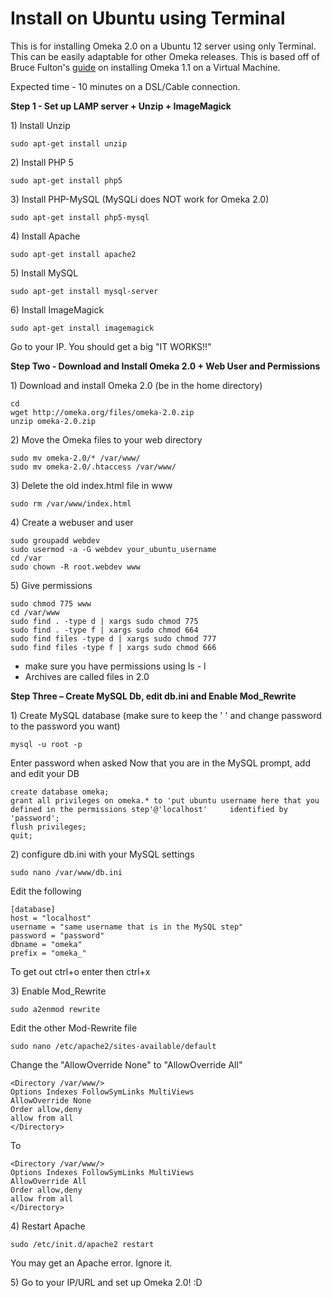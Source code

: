 
Install on Ubuntu using Terminal
================================



This is for installing Omeka 2.0 on a Ubuntu 12 server using only
Terminal. This can be easily adaptable for other Omeka releases. This is
based off of Bruce Fulton's
[guide](http://digin.arizona.edu/files/omeka.pdf) on installing Omeka
1.1 on a Virtual Machine.

Expected time - 10 minutes on a DSL/Cable connection.

**Step 1 - Set up LAMP server + Unzip + ImageMagick**

1\) Install Unzip

    sudo apt-get install unzip

2\) Install PHP 5

    sudo apt-get install php5

3\) Install PHP-MySQL (MySQLi does NOT work for Omeka 2.0)

    sudo apt-get install php5-mysql

4\) Install Apache

    sudo apt-get install apache2

5\) Install MySQL

    sudo apt-get install mysql-server

6\) Install ImageMagick

    sudo apt-get install imagemagick

Go to your IP. You should get a big "IT WORKS!!"

**Step Two - Download and Install Omeka 2.0 + Web User and Permissions**

1\) Download and install Omeka 2.0 (be in the home directory)

    cd
    wget http://omeka.org/files/omeka-2.0.zip
    unzip omeka-2.0.zip

2\) Move the Omeka files to your web directory

    sudo mv omeka-2.0/* /var/www/
    sudo mv omeka-2.0/.htaccess /var/www/

3\) Delete the old index.html file in www

    sudo rm /var/www/index.html

4\) Create a webuser and user

    sudo groupadd webdev
    sudo usermod -a -G webdev your_ubuntu_username
    cd /var
    sudo chown -R root.webdev www 

5\) Give permissions

    sudo chmod 775 www
    cd /var/www 
    sudo find . -type d | xargs sudo chmod 775
    sudo find . -type f | xargs sudo chmod 664
    sudo find files -type d | xargs sudo chmod 777
    sudo find files -type f | xargs sudo chmod 666

-   make sure you have permissions using ls - l
-   Archives are called files in 2.0

**Step Three – Create MySQL Db, edit db.ini and Enable Mod\_Rewrite**

1\) Create MySQL database (make sure to keep the ' ' and change password
to the password you want)

    mysql -u root -p

Enter password when asked Now that you are in the MySQL prompt, add and
edit your DB

    create database omeka;
    grant all privileges on omeka.* to 'put ubuntu username here that you defined in the permissions step'@'localhost'     identified by 'password';
    flush privileges;
    quit;

2\) configure db.ini with your MySQL settings

    sudo nano /var/www/db.ini

Edit the following

    [database]
    host = "localhost"
    username = "same username that is in the MySQL step"
    password = "password"
    dbname = "omeka"
    prefix = "omeka_"

To get out ctrl+o enter then ctrl+x

3\) Enable Mod\_Rewrite

    sudo a2enmod rewrite

Edit the other Mod-Rewrite file

    sudo nano /etc/apache2/sites-available/default

Change the "AllowOverride None" to "AllowOverride All"

    <Directory /var/www/>
    Options Indexes FollowSymLinks MultiViews
    AllowOverride None
    Order allow,deny
    allow from all
    </Directory>

To

    <Directory /var/www/>
    Options Indexes FollowSymLinks MultiViews
    AllowOverride All
    Order allow,deny
    allow from all
    </Directory>

4\) Restart Apache

    sudo /etc/init.d/apache2 restart

You may get an Apache error. Ignore it.

5\) Go to your IP/URL and set up Omeka 2.0! :D

